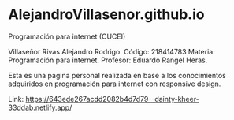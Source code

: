 # AlejandroVillasenor.github.io

Programación para internet (CUCEI)

Villaseñor Rivas Alejandro Rodrigo.
Código: 218414783
Materia: Programación para internet.
Profesor: Eduardo Rangel Heras.

Esta es una pagina personal realizada en base a los conocimientos adquiridos en programación para internet con responsive design.

Link: https://643ede267acdd2082b4d7d79--dainty-kheer-33ddab.netlify.app/
